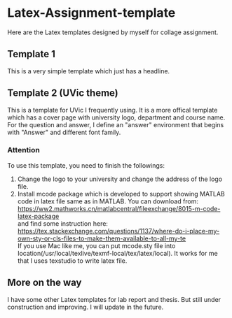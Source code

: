 # Latex-Assignment-template
Here are the Latex templates designed by myself for collage assignment.

## Template 1
This is a very simple template which just has a headline.

## Template 2 (UVic theme)
This is a template for UVic I frequently using. It is a more offical template which has a cover page with university logo, department and course name. For the question and answer, I define an "answer" environment that begins with "Answer" and different font family.
### Attention
To use this template, you need to finish the followings:
1. Change the logo to your university and change the address of the logo file.
2. Install mcode package which is developed to support showing MATLAB code in latex file same as in MATLAB. You can download from: https://ww2.mathworks.cn/matlabcentral/fileexchange/8015-m-code-latex-package<br>
and find some instruction here: https://tex.stackexchange.com/questions/1137/where-do-i-place-my-own-sty-or-cls-files-to-make-them-available-to-all-my-te<br>
If you use Mac like me, you can put mcode.sty file into location(/usr/local/texlive/texmf-local/tex/latex/local). It works for me that I uses texstudio to write latex file.

## More on the way
I have some other Latex templates for lab report and thesis. But still under construction and improving. I will update in the future.
